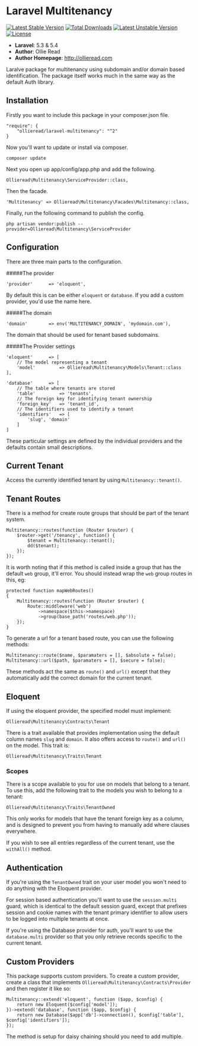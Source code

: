 # Laravel Multitenancy #

[![Latest Stable Version](https://poser.pugx.org/ollieread/laravel-multitenancy/v/stable.png)](https://packagist.org/packages/ollieread/laravel-multitenancy) [![Total Downloads](https://poser.pugx.org/ollieread/laravel-multitenancy/downloads.png)](https://packagist.org/packages/ollieread/laravel-multitenancy) [![Latest Unstable Version](https://poser.pugx.org/ollieread/laravel-multitenancy/v/unstable.png)](https://packagist.org/packages/ollieread/laravel-multitenancy) [![License](https://poser.pugx.org/ollieread/laravel-multitenancy/license.png)](https://packagist.org/packages/ollieread/laravel-multitenancy)

- **Laravel**: 5.3 & 5.4
- **Author**: Ollie Read 
- **Author Homepage**: http://ollieread.com

Laralve package for multitenancy using subdomain and/or domain based identification.
The package itself works much in the same way as the default Auth library.

## Installation ##

Firstly you want to include this package in your composer.json file.

    "require": {
        "ollieread/laravel-multitenancy": "^2"
    }
    
Now you'll want to update or install via composer.

    composer update

Next you open up app/config/app.php and add the following.

    Ollieread\Multitenancy\ServiceProvider::class,
    
Then the facade.

    'Multitenancy' => Ollieread\Multitenancy\Facades\Multitenancy::class,

Finally, run the following command to publish the config.

    php artisan vendor:publish --provider=Ollieread\Multitenancy\ServiceProvider
    
## Configuration ##

There are three main parts to the configuration.

#####The provider

    'provider'      => 'eloquent',
    
By default this is can be either `eloquent` or `database`. If you add a custom provider, you'd use the name here.

#####The domain

    'domain'        => env('MULTITENANCY_DOMAIN', 'mydomain.com'),
    
The domain that should be used for tenant based subdomains.

#####The Provider settings

    'eloquent'      => [
        // The model representing a tenant
        'model'         => Ollieread\Multitenancy\Models\Tenant::class
    ],
    
    'database'      => [
        // The table where tenants are stored
        'table'         => 'tenants',
        // The foreign key for identifying tenant ownership
        'foreign_key'   => 'tenant_id',
        // The identifiers used to identify a tenant
        'identifiers'   => [
            'slug', 'domain'
        ]
    ]
    
These particular settings are defined by the individual providers and the defaults contain small descriptions.

## Current Tenant ##

Access the currently identified tenant by using `Multitenancy::tenant()`.

## Tenant Routes ##

There is a method for create route groups that should be part of the tenant system.

    Multitenancy::routes(function (Router $router) {
        $router->get('/tenancy', function() {
            $tenant = Multitenancy::tenant();
            dd($tenant);
        });
    });
    
It is worth noting that if this method is called inside a group that has the default `web` group, it'll error. You should instead wrap the `web` group routes in this, eg:

    protected function mapWebRoutes()
    {
        Multitenancy::routes(function (Router $router) {
            Route::middleware('web')
                ->namespace($this->namespace)
                ->group(base_path('routes/web.php'));
        });
    }
    
To generate a url for a tenant based route, you can use the following methods:

    Multitenancy::route($name, $paramaters = [], $absolute = false);
    Multitenancy::url($path, $paramaters = [], $secure = false);
    
These methods act the same as `route()` and `url()` except that they automatically add the correct domain for the current tenant.

## Eloquent ##

If using the eloquent provider, the specified model must implement:

    Ollieread\Multitenancy\Contracts\Tenant
    
There is a trait available that provides implementation using the default column names `slug` and `domain`. It also offers access to `route()` and `url()` on the model. This trait is:

    Ollieread\Multitenancy\Traits\Tenant
    
### Scopes ###

There is a scope available to you for use on models that belong to a tenant. To use this, add the following trait to the models you wish to belong to a tenant:

    Ollieread\Multitenancy\Traits\TenantOwned
    
This only works for models that have the tenant foreign key as a column, and is designed to prevent you from having to manually add where clauses everywhere.

If you wish to see all entries regardless of the current tenant, use the `withAll()` method.

## Authentication ##

If you're using the `TenantOwned` trait on your user model you won't need to do anything with the Eloquent provider.

For session based authentication you'll want to use the `session.multi` guard, which is identical to the default session guard, except that prefixes session and cookie names with the tenant primary identifier to allow users to be logged into multiple tenants at once.

If you're using the Database provider for auth, you'll want to use the `database.multi` provider so that you only retrieve records specific to the current tenant.

## Custom Providers ##

This package supports custom providers. To create a custom provider, create a class that implements `Ollieread\Multitenancy\Contracts\Provider` and then register it like so:

    Multitenancy::extend('eloquent', function ($app, $config) {
        return new Eloquent($config['model']);
    })->extend('database', function ($app, $config) {
        return new Database($app['db']->connection(), $config['table'], $config['identifiers']);
    });
    
The method is setup for daisy chaining should you need to add multiple.
